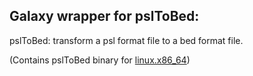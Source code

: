 Galaxy wrapper for pslToBed:
----------------------------

pslToBed: transform a psl format file to a bed format file.

(Contains pslToBed binary for [linux.x86_64](http://hgdownload.soe.ucsc.edu/admin/exe/linux.x86_64/))